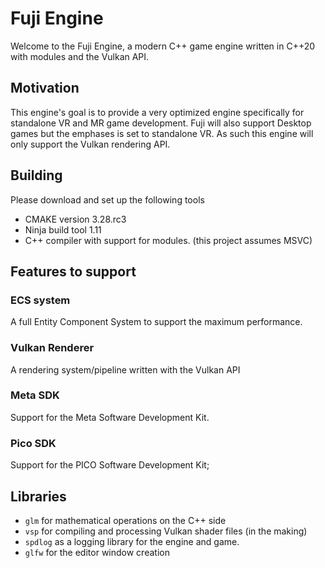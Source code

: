 # Fuji Engine

Welcome to the Fuji Engine, a modern C++ game engine written in C++20 with
modules and the Vulkan API.

## Motivation

This engine's goal is to provide a very optimized engine specifically for standalone VR and MR game development.
Fuji will also support Desktop games but the emphases is set to standalone VR.
As such this engine will only support the Vulkan rendering API.

## Building

Please download and set up the following tools

- CMAKE version 3.28.rc3
- Ninja build tool 1.11
- C++ compiler with support for modules. (this project assumes MSVC)

## Features to support

### ECS system

A full Entity Component System to support the maximum performance.

### Vulkan Renderer

A rendering system/pipeline written with the Vulkan API

### Meta SDK

Support for the Meta Software Development Kit.

### Pico SDK

Support for the PICO Software Development Kit;

## Libraries

- `glm` for mathematical operations on the C++ side
- `vsp` for compiling and processing Vulkan shader files (in the making)
- `spdlog` as a logging library for the engine and game.
- `glfw` for the editor window creation 